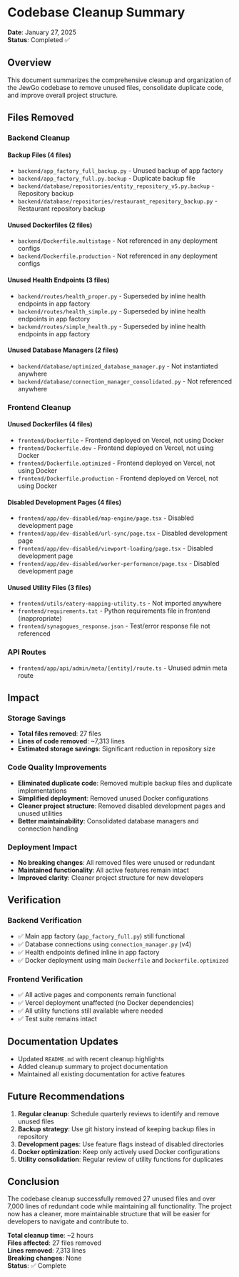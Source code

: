 # Codebase Cleanup Summary

**Date**: January 27, 2025  
**Status**: Completed ✅

## Overview

This document summarizes the comprehensive cleanup and organization of the JewGo codebase to remove unused files, consolidate duplicate code, and improve overall project structure.

## Files Removed

### Backend Cleanup

#### Backup Files (4 files)
- `backend/app_factory_full_backup.py` - Unused backup of app factory
- `backend/app_factory_full.py.backup` - Duplicate backup file
- `backend/database/repositories/entity_repository_v5.py.backup` - Repository backup
- `backend/database/repositories/restaurant_repository_backup.py` - Restaurant repository backup

#### Unused Dockerfiles (2 files)
- `backend/Dockerfile.multistage` - Not referenced in any deployment configs
- `backend/Dockerfile.production` - Not referenced in any deployment configs

#### Unused Health Endpoints (3 files)
- `backend/routes/health_proper.py` - Superseded by inline health endpoints in app factory
- `backend/routes/health_simple.py` - Superseded by inline health endpoints in app factory
- `backend/routes/simple_health.py` - Superseded by inline health endpoints in app factory

#### Unused Database Managers (2 files)
- `backend/database/optimized_database_manager.py` - Not instantiated anywhere
- `backend/database/connection_manager_consolidated.py` - Not referenced anywhere

### Frontend Cleanup

#### Unused Dockerfiles (4 files)
- `frontend/Dockerfile` - Frontend deployed on Vercel, not using Docker
- `frontend/Dockerfile.dev` - Frontend deployed on Vercel, not using Docker
- `frontend/Dockerfile.optimized` - Frontend deployed on Vercel, not using Docker
- `frontend/Dockerfile.production` - Frontend deployed on Vercel, not using Docker

#### Disabled Development Pages (4 files)
- `frontend/app/dev-disabled/map-engine/page.tsx` - Disabled development page
- `frontend/app/dev-disabled/url-sync/page.tsx` - Disabled development page
- `frontend/app/dev-disabled/viewport-loading/page.tsx` - Disabled development page
- `frontend/app/dev-disabled/worker-performance/page.tsx` - Disabled development page

#### Unused Utility Files (3 files)
- `frontend/utils/eatery-mapping-utility.ts` - Not imported anywhere
- `frontend/requirements.txt` - Python requirements file in frontend (inappropriate)
- `frontend/synagogues_response.json` - Test/error response file not referenced

### API Routes
- `frontend/app/api/admin/meta/[entity]/route.ts` - Unused admin meta route

## Impact

### Storage Savings
- **Total files removed**: 27 files
- **Lines of code removed**: ~7,313 lines
- **Estimated storage savings**: Significant reduction in repository size

### Code Quality Improvements
- **Eliminated duplicate code**: Removed multiple backup files and duplicate implementations
- **Simplified deployment**: Removed unused Docker configurations
- **Cleaner project structure**: Removed disabled development pages and unused utilities
- **Better maintainability**: Consolidated database managers and connection handling

### Deployment Impact
- **No breaking changes**: All removed files were unused or redundant
- **Maintained functionality**: All active features remain intact
- **Improved clarity**: Cleaner project structure for new developers

## Verification

### Backend Verification
- ✅ Main app factory (`app_factory_full.py`) still functional
- ✅ Database connections using `connection_manager.py` (v4)
- ✅ Health endpoints defined inline in app factory
- ✅ Docker deployment using main `Dockerfile` and `Dockerfile.optimized`

### Frontend Verification
- ✅ All active pages and components remain functional
- ✅ Vercel deployment unaffected (no Docker dependencies)
- ✅ All utility functions still available where needed
- ✅ Test suite remains intact

## Documentation Updates

- Updated `README.md` with recent cleanup highlights
- Added cleanup summary to project documentation
- Maintained all existing documentation for active features

## Future Recommendations

1. **Regular cleanup**: Schedule quarterly reviews to identify and remove unused files
2. **Backup strategy**: Use git history instead of keeping backup files in repository
3. **Development pages**: Use feature flags instead of disabled directories
4. **Docker optimization**: Keep only actively used Docker configurations
5. **Utility consolidation**: Regular review of utility functions for duplicates

## Conclusion

The codebase cleanup successfully removed 27 unused files and over 7,000 lines of redundant code while maintaining all functionality. The project now has a cleaner, more maintainable structure that will be easier for developers to navigate and contribute to.

**Total cleanup time**: ~2 hours  
**Files affected**: 27 files removed  
**Lines removed**: 7,313 lines  
**Breaking changes**: None  
**Status**: ✅ Complete
